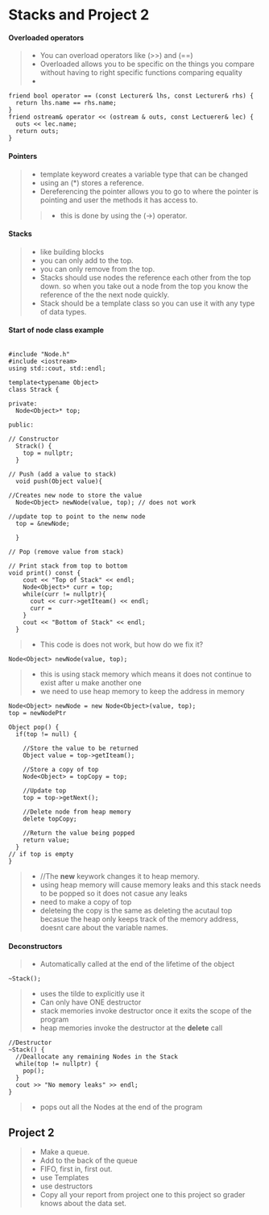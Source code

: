 # Stacks and Project 2

#### Overloaded operators
>* You can overload operators like (>>) and (==)
>* Overloaded allows you to be specific on the things you compare without having to right specific functions comparing equality
>* 
~~~
friend bool operator == (const Lecturer& lhs, const Lecturer& rhs) {
  return lhs.name == rhs.name;
}
friend ostream& operator << (ostream & outs, const Lectuerer& lec) {
  outs << lec.name;
  return outs;
}
~~~

#### Pointers
>- template keyword creates a variable type that can be changed
>- using an (*) stores a reference.
>- Dereferencing the pointer allows you to go to where the pointer is pointing and user the methods it has access to.
>>- this is done by using the (->) operator.

#### Stacks
>- like building blocks
>- you can only add to the top.
>- you can only remove from the top.
>- Stacks should use nodes the reference each other from the top down. so when you take out a node from the top you know the reference of the the next node quickly.
>- Stack should be a template class so you can use it with any type of data types.

#### Start of node class example
~~~

#include "Node.h"
#include <iostream>
using std::cout, std::endl;

template<typename Object>
class Strack {

private:
  Node<Object>* top;

public:

// Constructor 
  Strack() {
    top = nullptr;
  }

// Push (add a value to stack)
  void push(Object value){

//Creates new node to store the value
  Node<Object> newNode(value, top); // does not work

//update top to point to the nenw node
  top = &newNode;

  }

// Pop (remove value from stack)

// Print stack from top to bottom
void print() const {
    cout << "Top of Stack" << endl;
    Node<Object>* curr = top;
    while(curr != nullptr){
      cout << curr->getIteam() << endl;
      curr = 
    }
    cout << "Bottom of Stack" << endl;
  }

~~~
>* This code is does not work, but how do we fix it?

~~~
Node<Object> newNode(value, top);
~~~
>* this is using stack memory which means it does not continue to exist after u make another one
>* we need to use heap memory to keep the address in memory

~~~
Node<Object> newNode = new Node<Object>(value, top); 
top = newNodePtr

Object pop() {
  if(top != null) {

    //Store the value to be returned
    Object value = top->getIteam();

    //Store a copy of top
    Node<Object> = topCopy = top;

    //Update top
    top = top->getNext();

    //Delete node from heap memory
    delete topCopy;

    //Return the value being popped
    return value;
  }
// if top is empty
}
~~~
>* //The __new__ keywork changes it to heap memory.
>* using heap memory will cause memory leaks and this stack needs to be popped so it does not casue any leaks
>* need to make a copy of top
>* deleteing the copy is the same as deleting the acutaul top becasue the heap only keeps track of the memory address, doesnt care about the variable names.

#### Deconstructors 
>* Automatically called at the end of the lifetime of the object
~~~
~Stack();
~~~
>* uses the tilde to explicitly use it
>* Can only have ONE destructor
>* stack memories invoke destructor once it exits the scope of the program
>* heap memories invoke the destructor at the __delete__ call 
~~~
//Destructor
~Stack() {
  //Deallocate any remaining Nodes in the Stack
  while(top != nullptr) {
    pop();
  }
  cout >> "No memory leaks" >> endl;
}
~~~
>* pops out all the Nodes at the end of the program

## Project 2
>* Make a queue.
>* Add to the back of the queue
>* FIFO, first in, first out.
>* use Templates
>* use destructors
>* Copy all your report from project one to this project so grader knows about the data set. 






